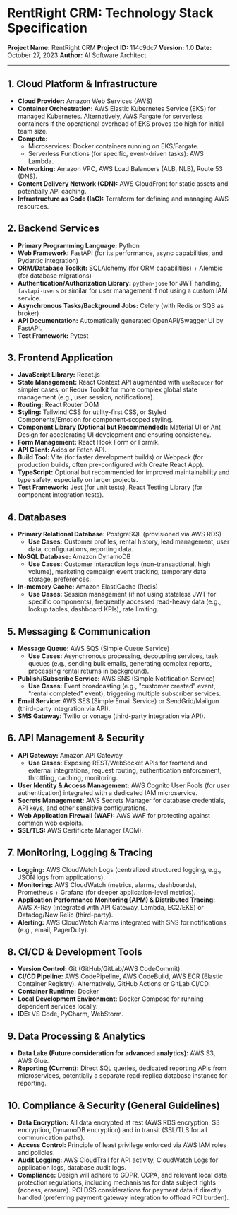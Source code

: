 # RentRight CRM: Technology Stack Specification

**Project Name:** RentRight CRM
**Project ID:** 114c9dc7
**Version:** 1.0
**Date:** October 27, 2023
**Author:** AI Software Architect

---

## 1. Cloud Platform & Infrastructure

*   **Cloud Provider:** Amazon Web Services (AWS)
*   **Container Orchestration:** AWS Elastic Kubernetes Service (EKS) for managed Kubernetes. Alternatively, AWS Fargate for serverless containers if the operational overhead of EKS proves too high for initial team size.
*   **Compute:**
    *   Microservices: Docker containers running on EKS/Fargate.
    *   Serverless Functions (for specific, event-driven tasks): AWS Lambda.
*   **Networking:** Amazon VPC, AWS Load Balancers (ALB, NLB), Route 53 (DNS).
*   **Content Delivery Network (CDN):** AWS CloudFront for static assets and potentially API caching.
*   **Infrastructure as Code (IaC):** Terraform for defining and managing AWS resources.

## 2. Backend Services

*   **Primary Programming Language:** Python
*   **Web Framework:** FastAPI (for its performance, async capabilities, and Pydantic integration)
*   **ORM/Database Toolkit:** SQLAlchemy (for ORM capabilities) + Alembic (for database migrations)
*   **Authentication/Authorization Library:** `python-jose` for JWT handling, `fastapi-users` or similar for user management if not using a custom IAM service.
*   **Asynchronous Tasks/Background Jobs:** Celery (with Redis or SQS as broker)
*   **API Documentation:** Automatically generated OpenAPI/Swagger UI by FastAPI.
*   **Test Framework:** Pytest

## 3. Frontend Application

*   **JavaScript Library:** React.js
*   **State Management:** React Context API augmented with `useReducer` for simpler cases, or Redux Toolkit for more complex global state management (e.g., user session, notifications).
*   **Routing:** React Router DOM
*   **Styling:** Tailwind CSS for utility-first CSS, or Styled Components/Emotion for component-scoped styling.
*   **Component Library (Optional but Recommended):** Material UI or Ant Design for accelerating UI development and ensuring consistency.
*   **Form Management:** React Hook Form or Formik.
*   **API Client:** Axios or Fetch API.
*   **Build Tool:** Vite (for faster development builds) or Webpack (for production builds, often pre-configured with Create React App).
*   **TypeScript:** Optional but recommended for improved maintainability and type safety, especially on larger projects.
*   **Test Framework:** Jest (for unit tests), React Testing Library (for component integration tests).

## 4. Databases

*   **Primary Relational Database:** PostgreSQL (provisioned via AWS RDS)
    *   **Use Cases:** Customer profiles, rental history, lead management, user data, configurations, reporting data.
*   **NoSQL Database:** Amazon DynamoDB
    *   **Use Cases:** Customer interaction logs (non-transactional, high volume), marketing campaign event tracking, temporary data storage, preferences.
*   **In-memory Cache:** Amazon ElastiCache (Redis)
    *   **Use Cases:** Session management (if not using stateless JWT for specific components), frequently accessed read-heavy data (e.g., lookup tables, dashboard KPIs), rate limiting.

## 5. Messaging & Communication

*   **Message Queue:** AWS SQS (Simple Queue Service)
    *   **Use Cases:** Asynchronous processing, decoupling services, task queues (e.g., sending bulk emails, generating complex reports, processing rental returns in background).
*   **Publish/Subscribe Service:** AWS SNS (Simple Notification Service)
    *   **Use Cases:** Event broadcasting (e.g., "customer created" event, "rental completed" event), triggering multiple subscriber services.
*   **Email Service:** AWS SES (Simple Email Service) or SendGrid/Mailgun (third-party integration via API).
*   **SMS Gateway:** Twilio or vonage (third-party integration via API).

## 6. API Management & Security

*   **API Gateway:** Amazon API Gateway
    *   **Use Cases:** Exposing REST/WebSocket APIs for frontend and external integrations, request routing, authentication enforcement, throttling, caching, monitoring.
*   **User Identity & Access Management:** AWS Cognito User Pools (for user authentication) integrated with a dedicated IAM microservice.
*   **Secrets Management:** AWS Secrets Manager for database credentials, API keys, and other sensitive configurations.
*   **Web Application Firewall (WAF):** AWS WAF for protecting against common web exploits.
*   **SSL/TLS:** AWS Certificate Manager (ACM).

## 7. Monitoring, Logging & Tracing

*   **Logging:** AWS CloudWatch Logs (centralized structured logging, e.g., JSON logs from applications).
*   **Monitoring:** AWS CloudWatch (metrics, alarms, dashboards), Prometheus + Grafana (for deeper application-level metrics).
*   **Application Performance Monitoring (APM) & Distributed Tracing:** AWS X-Ray (integrated with API Gateway, Lambda, EC2/EKS) or Datadog/New Relic (third-party).
*   **Alerting:** AWS CloudWatch Alarms integrated with SNS for notifications (e.g., email, PagerDuty).

## 8. CI/CD & Development Tools

*   **Version Control:** Git (GitHub/GitLab/AWS CodeCommit).
*   **CI/CD Pipeline:** AWS CodePipeline, AWS CodeBuild, AWS ECR (Elastic Container Registry). Alternatively, GitHub Actions or GitLab CI/CD.
*   **Container Runtime:** Docker
*   **Local Development Environment:** Docker Compose for running dependent services locally.
*   **IDE:** VS Code, PyCharm, WebStorm.

## 9. Data Processing & Analytics

*   **Data Lake (Future consideration for advanced analytics):** AWS S3, AWS Glue.
*   **Reporting (Current):** Direct SQL queries, dedicated reporting APIs from microservices, potentially a separate read-replica database instance for reporting.

## 10. Compliance & Security (General Guidelines)

*   **Data Encryption:** All data encrypted at rest (AWS RDS encryption, S3 encryption, DynamoDB encryption) and in transit (SSL/TLS for all communication paths).
*   **Access Control:** Principle of least privilege enforced via AWS IAM roles and policies.
*   **Audit Logging:** AWS CloudTrail for API activity, CloudWatch Logs for application logs, database audit logs.
*   **Compliance:** Design will adhere to GDPR, CCPA, and relevant local data protection regulations, including mechanisms for data subject rights (access, erasure). PCI DSS considerations for payment data if directly handled (preferring payment gateway integration to offload PCI burden).

---
